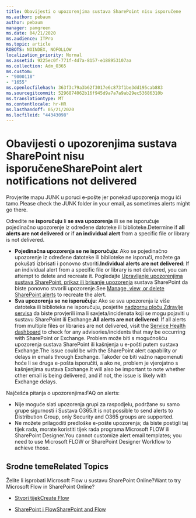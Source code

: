 ```yaml
---
title: Obavijesti o upozorenjima sustava SharePoint nisu isporučene
ms.author: pebaum
author: pebaum
manager: pamgreen
ms.date: 04/21/2020
ms.audience: ITPro
ms.topic: article
ROBOTS: NOINDEX, NOFOLLOW
localization_priority: Normal
ms.assetid: 9225ec0f-771f-4d7a-8157-e188953107aa
ms.collection: Adm_O365
ms.custom:
- "9000118"
- "1655"
ms.openlocfilehash: 363f3c79a3b62f3017e6c873f1be3dd195cab883
ms.sourcegitcommit: 5296874062b16f945d9a7a7a9ab29ec53686310b
ms.translationtype: MT
ms.contentlocale: hr-HR
ms.lasthandoff: 05/21/2020
ms.locfileid: "44343098"
---
```

# <a name="sharepoint-alert-notifications-not-delivered"></a><span data-ttu-id="357ac-102">Obavijesti o upozorenjima sustava SharePoint nisu isporučene</span><span class="sxs-lookup"><span data-stu-id="357ac-102">SharePoint alert notifications not delivered</span></span>

<span data-ttu-id="357ac-103">Provjerite mapu JUNK u poruci e-pošte jer ponekad upozorenja mogu ići tamo.</span><span class="sxs-lookup"><span data-stu-id="357ac-103">Please check the JUNK folder in your email, as sometimes alerts might go there.</span></span>

<span data-ttu-id="357ac-104">Odredite ne **isporučuju** li **se sva upozorenja** ili se ne isporučuje pojedinačno upozorenje iz određene datoteke ili biblioteke.</span><span class="sxs-lookup"><span data-stu-id="357ac-104">Determine if **all alerts are not delivered** or if **an individual alert** from a specific file or library is not delivered.</span></span>

- <span data-ttu-id="357ac-105">**Pojedinačna upozorenja se ne isporučuju**: Ako se pojedinačno upozorenje iz određene datoteke ili biblioteke ne isporuči, možete ga pokušati izbrisati i ponovno stvoriti.</span><span class="sxs-lookup"><span data-stu-id="357ac-105">**Individual alerts are not delivered**: If an individual alert from a specific file or library is not delivered, you can attempt to delete and recreate it.</span></span> <span data-ttu-id="357ac-106">Pogledajte [Upravljanje upozorenjima sustava SharePoint, prikaz ili brisanje upozorenja](https://support.office.com/article/manage-view-or-delete-sharepoint-alerts-99dfb19c-9a90-4a8c-aba1-aa8c8afb0de2) sustava SharePoint da biste ponovno stvorili upozorenje.</span><span class="sxs-lookup"><span data-stu-id="357ac-106">See [Manage, view, or delete SharePoint alerts](https://support.office.com/article/manage-view-or-delete-sharepoint-alerts-99dfb19c-9a90-4a8c-aba1-aa8c8afb0de2) to recreate the alert.</span></span>
- <span data-ttu-id="357ac-107">**Sva upozorenja se ne isporučuju**: Ako se sva upozorenja iz više datoteka ili biblioteka ne isporučuju, posjetite [nadzornu ploču Zdravlje servisa](https://admin.microsoft.com/AdminPortal/Home#/servicehealth) da biste provjerili ima li savjeta/incidenata koji se mogu pojaviti u sustavu SharePoint ili Exchange.</span><span class="sxs-lookup"><span data-stu-id="357ac-107">**All alerts are not delivered**: If all alerts from multiple files or libraries are not delivered, visit the [Service Health dashboard](https://admin.microsoft.com/AdminPortal/Home#/servicehealth) to check for any advisories/incidents that may be occurring with SharePoint or Exchange.</span></span> <span data-ttu-id="357ac-108">Problem može biti s mogućnošću upozorenja sustava SharePoint ili kašnjenja u e-pošti putem sustava Exchange.</span><span class="sxs-lookup"><span data-stu-id="357ac-108">The issue could be with the SharePoint alert capability or delays in emails through Exchange.</span></span> <span data-ttu-id="357ac-109">Također će biti važno napomenuti hoće li se druga e-pošta isporučiti, a ako ne, problem je vjerojatno s kašnjenjima sustava Exchange.</span><span class="sxs-lookup"><span data-stu-id="357ac-109">It will also be important to note whether other email is being delivered, and if not, the issue is likely with Exchange delays.</span></span>

<span data-ttu-id="357ac-110">Najčešća pitanja o upozorenjima:</span><span class="sxs-lookup"><span data-stu-id="357ac-110">FAQ on alerts:</span></span>

- <span data-ttu-id="357ac-111">Nije moguće slati upozorenja grupi za raspodjelu, podržane su samo grupe sigurnosti i Sustava O365.</span><span class="sxs-lookup"><span data-stu-id="357ac-111">It is not possible to send alerts to Distribution Group, only Security and O365 groups are supported.</span></span>
- <span data-ttu-id="357ac-112">Ne možete prilagoditi predloške e-pošte upozorenja; da biste postigli taj tijek rada, morate koristiti tijek rada programa Microsoft FLOW ili SharePoint Designer.</span><span class="sxs-lookup"><span data-stu-id="357ac-112">You cannot customize alert email templates; you need to use Microsoft FLOW or SharePoint Designer Workflow to achieve those.</span></span>

## <a name="related-topics"></a><span data-ttu-id="357ac-113">Srodne teme</span><span class="sxs-lookup"><span data-stu-id="357ac-113">Related Topics</span></span>

<span data-ttu-id="357ac-114">Želite li isprobati Microsoft Flow u sustavu SharePoint Online?</span><span class="sxs-lookup"><span data-stu-id="357ac-114">Want to try Microsoft Flow in SharePoint Online?</span></span>

- [<span data-ttu-id="357ac-115">Stvori tijek</span><span class="sxs-lookup"><span data-stu-id="357ac-115">Create Flow</span></span>](https://support.office.com/article/a9c3e03b-0654-46af-a254-20252e580d01)

- [<span data-ttu-id="357ac-116">SharePoint i Flow</span><span class="sxs-lookup"><span data-stu-id="357ac-116">SharePoint and Flow</span></span>](https://flow.microsoft.com//blog/sharepoint-and-flow/)
